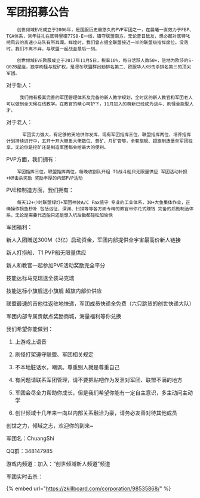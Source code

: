 # 军团招募公告

        创世倾域EVE成立于2006年，是国服历史最悠久的PVP军团之一，在晨曦一直效力于FBP、TGA体系，常年驻扎在底特里德77S8-E一线，镇守联盟南方。无论昔日敌友，想必都对底特叱咤风云的高速小马队有所耳闻。辉煌时，我们曾占据全联盟接近一半的联盟级指挥席位。没落时，我们不离不弃，与联盟一起战至最后一刻。

        创世倾域EVE欧服成立于2017年11月5日，税率10%，每日活跃人数50+，驻地为欧莎的S-Q02B星座，独享刷怪与挖矿权，是凛冬联盟群出勤排名第二、欧服华人KB击杀排名第三的顶尖军团。

对于新人： 

         我们拥有极其完善的军团管理体系及完备的新人教学规划，全时区的新人教官和军团老人可以做到全天候在线教学。在教官的精心呵护下，11月加入的萌新已经成为战斗、刷怪全能型人才。 

对于老人： 

          军团实力强大，有足够的天地供你发挥，现有军团指挥三位，联盟指挥两位，培养指挥计划持续进行中，五开十开大鲸鱼大佬数位、普矿、月矿管够，全套旗舰、超旗制造堡垒军团独享，无论你是挖矿还是制造军团都会给最大的便利。

PVP方面，我们拥有： 

        军团指挥三位，联盟指挥两位，每晚收割队开组 T1战斗船只无限量供应 军团活动补损+KM击杀奖励 奖励丰厚的内部PVP活动

PVE和制造方面，我们拥有：

        每天12+小时联盟绿灯+军团神装A/C Fax值守 专业的工业体系，30+大鱼集体作业，正确操作损鱼秒补 包括远征、深渊、扫描等等各方面专精的教官带你花式赚钱 完备的后勤制造体系，无论是需要代造船只还是想入坑后勤都轻松加愉快

军团福利： 

新人入团赠送300M（3亿）启动资金，军团内部提供全宇宙最高价新人链接

 新人打捞船、T1 PVP船无限量供应 

新人和教官一起参加PVE活动奖励完全平分

技能达标马克瑞送全装马克瑞

技能达标小旗舰送小旗舰 超旗内部价供应

 联盟最速的吉他往返驻地快递，军团成员快递全免费（六只跳货的创世快递大队）

 军团内部专属贡献点奖励商城，海量福利等你兑换

我们希望你能做到： 

1. 上游戏上语音

 2. 刷怪打架遵守联盟、军团相关规定

 3. 不本地脏话水，嘲讽。尊重别人就是尊重自己

 4. 有问题请联系军团管理，请不要把贴吧作为发泄对军团、联盟不满的地方

 5. 军团会尽全力帮助你成长，但是我们希望你能有一定自主意识，多主动问主动学

6. 创世倾域十几年来一向以内部关系融洽为豪，请务必友善对待其他成员

创世之力，倾域之志，欢迎你的到来~ 

军团名：ChuangShi 

QQ群：348147985 

游戏内频道：加入：“创世倾域新人频道”频道 

军团实时击杀：

{% embed url="https://zkillboard.com/corporation/98535868/" %}

